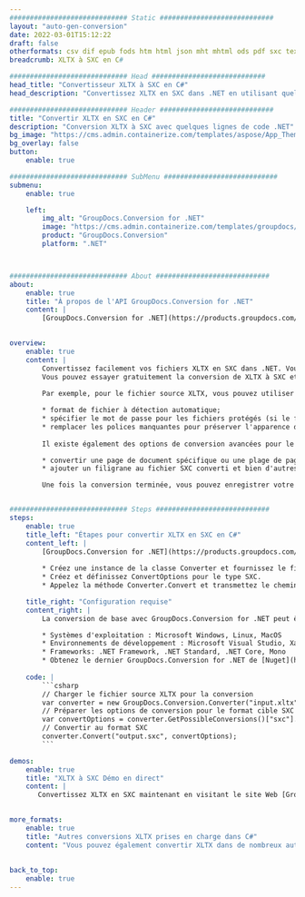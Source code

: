 ```yaml
---
############################# Static ############################
layout: "auto-gen-conversion"
date: 2022-03-01T15:12:22
draft: false
otherformats: csv dif epub fods htm html json mht mhtml ods pdf sxc tex tsv xlam xls xlsb xlsm xlsx xlt xltm xltx xml xps
breadcrumb: XLTX à SXC en C#

############################# Head ############################
head_title: "Convertisseur XLTX à SXC en C#"
head_description: "Convertissez XLTX en SXC dans .NET en utilisant quelques lignes de code. Utilisez l'API de conversion de documents GroupDocs pour convertir plus de 160 formats de fichiers."

############################# Header ############################
title: "Convertir XLTX en SXC en C#"
description: "Conversion XLTX à SXC avec quelques lignes de code .NET"
bg_image: "https://cms.admin.containerize.com/templates/aspose/App_Themes/V3/images/bg/header1.png"
bg_overlay: false
button:
    enable: true

############################# SubMenu ############################
submenu:
    enable: true

    left:
        img_alt: "GroupDocs.Conversion for .NET"
        image: "https://cms.admin.containerize.com/templates/groupdocs/images/product-logos/90x90-noborder/groupdocs-conversion-net.png"
        product: "GroupDocs.Conversion"
        platform: ".NET"



############################# About ############################
about:
    enable: true
    title: "À propos de l'API GroupDocs.Conversion for .NET"
    content: |
        [GroupDocs.Conversion for .NET](https://products.groupdocs.com/conversion/net/) peut être utilisé pour convertir Microsoft Word, Excel, PowerPoint, PDF, Visio et d'autres formats. GroupDocs.Conversion est une API autonome adaptée aux systèmes back-end et internes nécessitant des performances élevées. Il ne dépend d'aucun logiciel tel que Microsoft ou Open Office.
    

overview:
    enable: true
    content: |
        Convertissez facilement vos fichiers XLTX en SXC dans .NET. Vous pouvez utiliser seulement quelques lignes de code C# dans n'importe quelle plate-forme de votre choix comme - Windows, Linux, macOS.
        Vous pouvez essayer gratuitement la conversion de XLTX à SXC et évaluer la qualité des résultats de conversion. En plus des scénarios de conversion de fichiers simples, vous pouvez essayer des options plus avancées pour charger le fichier source XLTX et pour enregistrer le résultat de sortie SXC. 
        
        Par exemple, pour le fichier source XLTX, vous pouvez utiliser les options de chargement suivantes :

        * format de fichier à détection automatique;
        * spécifier le mot de passe pour les fichiers protégés (si le format de fichier le prend en charge);
        * remplacer les polices manquantes pour préserver l'apparence du document.
        
        Il existe également des options de conversion avancées pour le fichier SXC :

        * convertir une page de document spécifique ou une plage de pages;
        * ajouter un filigrane au fichier SXC converti et bien d'autres.

        Une fois la conversion terminée, vous pouvez enregistrer votre fichier SXC dans le chemin du fichier local ou dans tout stockage tiers tel que FTP, Amazon S3, Google Drive, Dropbox, etc. Veuillez noter - pour convertir XLTX en SXC aucun logiciel supplémentaire n'est nécessaire - comme MS Office, Open Office, Adobe Acrobat Reader, etc.


############################# Steps ############################
steps:
    enable: true
    title_left: "Étapes pour convertir XLTX en SXC en C#"
    content_left: |
        [GroupDocs.Conversion for .NET](https://products.groupdocs.com/conversion/net/) permet aux développeurs de convertir facilement un fichier XLTX en SXC avec quelques lignes de code.
        
        * Créez une instance de la classe Converter et fournissez le fichier XLTX avec le chemin complet
        * Créez et définissez ConvertOptions pour le type SXC.
        * Appelez la méthode Converter.Convert et transmettez le chemin complet et le format (SXC) en tant que paramètre

    title_right: "Configuration requise"
    content_right: |
        La conversion de base avec GroupDocs.Conversion for .NET peut être effectuée en quelques étapes simples. Nos API sont prises en charge sur toutes les principales plates-formes et systèmes d'exploitation. Avant d'exécuter le code ci-dessous, assurez-vous que les prérequis suivants sont installés sur votre système.

        * Systèmes d'exploitation : Microsoft Windows, Linux, MacOS
        * Environnements de développement : Microsoft Visual Studio, Xamarin, MonoDevelop
        * Frameworks: .NET Framework, .NET Standard, .NET Core, Mono
        * Obtenez le dernier GroupDocs.Conversion for .NET de [Nuget](https://www.nuget.org/packages/groupdocs.conversion)
         
    code: |
        ```csharp    
        // Charger le fichier source XLTX pour la conversion
        var converter = new GroupDocs.Conversion.Converter("input.xltx");
        // Préparer les options de conversion pour le format cible SXC
        var convertOptions = converter.GetPossibleConversions()["sxc"].ConvertOptions;
        // Convertir au format SXC
        converter.Convert("output.sxc", convertOptions);
        ```

demos:
    enable: true
    title: "XLTX à SXC Démo en direct"
    content: |
       Convertissez XLTX en SXC maintenant en visitant le site Web [GroupDocs.Conversion App](https://products.groupdocs.app/conversion/family). La démo en ligne présente les avantages suivants
          

more_formats:
    enable: true
    title: "Autres conversions XLTX prises en charge dans C#"
    content: "Vous pouvez également convertir XLTX dans de nombreux autres formats de fichiers. Veuillez consulter la liste ci-dessous."
       
       
back_to_top:
    enable: true
---
```

